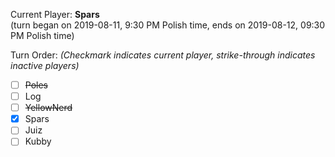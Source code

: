 Current Player: **Spars**  
(turn began on 2019-08-11, 9:30 PM Polish time, ends on 2019-08-12, 09:30 PM Polish time)

Turn Order: *(Checkmark indicates current player, strike-through indicates inactive players)*
- [ ] ~~Poles~~
- [ ] Log
- [ ] ~~YellowNerd~~
- [x] Spars
- [ ] Juiz
- [ ] Kubby

